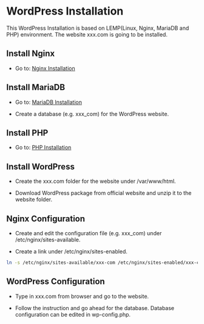 # WordPress Installation

This WordPress Installation is based on LEMP(Linux, Nginx, MariaDB and PHP) environment. The website xxx.com is going to be installed.

##  Install Nginx  
- Go to: <u>Nginx Installation</u>

## Install MariaDB  
- Go to: <u>MariaDB Installation</u>

- Create a database (e.g. xxx_com) for the WordPress website.

## Install PHP  
- Go to: <u>PHP Installation</u>

## Install WordPress  
- Create the xxx.com folder for the website under /var/www/html.

- Download WordPress package from official website and unzip it to the website folder.

## Nginx Configuration
- Create and edit the configuration file (e.g. xxx_com) under /etc/nginx/sites-available.

- Create a link under /etc/nginx/sites-enabled.
``` bash
ln -s /etc/nginx/sites-available/xxx-com /etc/nginx/sites-enabled/xxx-com
```

## WordPress Configuration
- Type in xxx.com from browser and go to the website.

- Follow the instruction and go ahead for the database. Database configuration can be edited in wp-config.php.